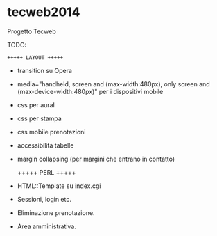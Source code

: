 tecweb2014
==========

Progetto Tecweb

TODO:

	+++++ LAYOUT +++++

- transition su Opera
- media="handheld, screen and (max-width:480px), only screen and (max-device-width:480px)" per i dispositivi mobile
- css per aural
- css per stampa
- css mobile prenotazioni
- accessibilità tabelle
- margin collapsing (per margini che entrano in contatto)

  	+++++ PERL +++++

- HTML::Template su index.cgi
- Sessioni, login etc.
- Eliminazione prenotazione.
- Area amministrativa.